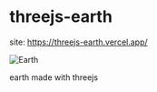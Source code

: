 # threejs-earth
site: https://threejs-earth.vercel.app/

![Earth](https://user-images.githubusercontent.com/39222640/107773458-71c24100-6d1c-11eb-92ad-c7cdf36dacd1.gif)

earth made with threejs
